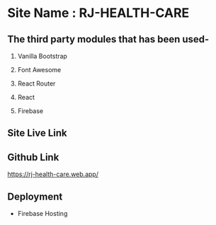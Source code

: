 # Site Name : RJ-HEALTH-CARE

## The third party modules that has been used-

1. Vanilla Bootstrap

2. Font Awesome

3. React Router

4. React

5. Firebase

## Site Live Link

## Github Link


https://rj-health-care.web.app/

## Deployment

- Firebase Hosting
